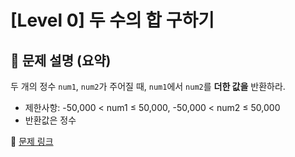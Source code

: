 # [Level 0] 두 수의 합 구하기

## 📝 문제 설명 (요약)
두 개의 정수 `num1`, `num2`가 주어질 때, `num1`에서 `num2`를 **더한 값을** 반환하라.

- 제한사항: -50,000 < num1 ≤ 50,000, -50,000 < num2 ≤ 50,000
- 반환값은 정수

🔗 [문제 링크](https://school.programmers.co.kr/learn/courses/30/lessons/120802)
